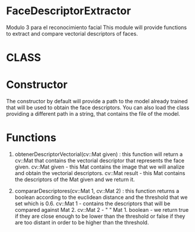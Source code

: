 # FaceDescriptorExtractor
Modulo 3 para el reconocimiento facial
This module will provide functions to extract and compare vectorial descriptors of faces.
# CLASS

# Constructor
  The constructor by default will provide a path to the model already trained that will be used to obtain the face descriptors.
  You can also load the class providing a different path in a string, that contains the file of the model.
  
# Functions
  1. obtenerDescriptorVectorial(cv::Mat given) : this function will return a cv::Mat that contains the vectorial descriptor that
  represents the face given.
        cv::Mat given - this Mat contains the image that we will analize and obtain the vectorial descriptors.
        cv::Mat result - this Mat contains the descriptors of the Mat given and we return it.
        
  2. compararDescriptores(cv::Mat 1, cv::Mat 2) : this function returns a boolean according to the euclidean distance and the
  threshold that we set which is 0.6.
        cv::Mat 1 - contains the descriptors that will be compared against Mat 2.
        cv::Mat 2 - "                                                     " Mat 1.
        boolean - we return true if they are close enough to be lower than the threshold or false if they are too distant in 
        order to be higher than the threshold.
